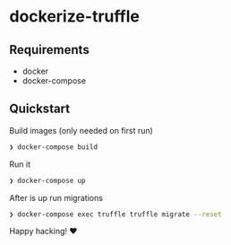 # dockerize-truffle
## Requirements

- docker
- docker-compose

## Quickstart

Build images (only needed on first run)

```bash
❯ docker-compose build
```

Run it

```bash
❯ docker-compose up
```

After is up run migrations
```bash
❯ docker-compose exec truffle truffle migrate --reset
```

Happy hacking! :heart:
